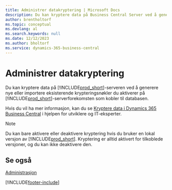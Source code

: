 ```yaml
---
title: Administrer datakryptering | Microsoft Docs
description: Du kan kryptere data på Business Central Server ved å generere nye eller importere eksisterende krypteringsnøkler du aktiverer på serveren.
author: brentholtorf
ms.topic: conceptual
ms.devlang: al
ms.search.keywords: null
ms.date: 12/12/2023
ms.author: bholtorf
ms.service: dynamics-365-business-central
---
```

# <a name="managing-data-encryption"></a>Administrer datakryptering
Du kan kryptere data på [!INCLUDE[prod_short](includes/prod_short.md)]-serveren ved å generere nye eller importere eksisterende krypteringsnøkler du aktiverer på [!INCLUDE[prod_short](includes/prod_short.md)]-serverforekomsten som kobler til databasen.

Hvis du vil ha mer informasjon, kan du se [Kryptere data i Dynamics 365 Business Central](/dynamics365/business-central/dev-itpro/developer/devenv-encrypting-data) i hjelpen for utviklere og IT-eksperter.

> [!Note]
> Du kan bare aktivere eller deaktivere kryptering hvis du bruker en lokal versjon av [!INCLUDE[prod_short](includes/prod_short.md)]. Kryptering er alltid aktivert for tilkoblede versjoner, og du kan ikke deaktivere den.

## <a name="see-also"></a>Se også
[Administrasjon](admin-setup-and-administration.md)


[!INCLUDE[footer-include](includes/footer-banner.md)]
